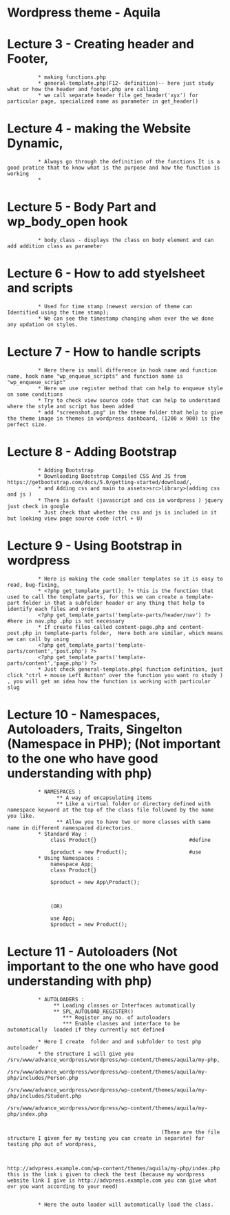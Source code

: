 # Wordpress theme - Aquila



# Lecture 3 - Creating header and Footer, 
              * making functions.php
              * general-template.php(F12- definition)-- here just study what or how the header and footer.php are calling
              * we call separate header file get_header('xyx') for particular page, specialized name as parameter in get_header() 


# Lecture 4 - making the Website Dynamic,
              * Always go through the definition of the functions It is a good pratice that to know what is the purpose and how the function is working
              * 

# Lecture 5 - Body Part and wp_body_open hook
              * body_class - displays the class on body element and can add addition class as parameter
              

# Lecture 6 -  How to add styelsheet and scripts
              * Used for time stamp (newest version of theme can Identified using the time stamp);
              * We can see the timestamp changing when ever the we done any updation on styles.
              
# Lecture 7 - How to handle scripts
              * Here there is small difference in hook name and function name, hook name "wp_enqueue_scripts" and function name is "wp_enqueue_script"
              * Here we use register method that can help to enqueue style on some conditions
              * Try to check view source code that can help to understand where the style and script has been added
              * add "screenshot.png" in the theme folder that help to give the theme image in themes in wordpress dashboard, (1200 x 900) is the perfect size.


# Lecture 8 - Adding Bootstrap 
              * Adding Bootstrap
              * Downloading Bootstrap Compiled CSS And JS from https://getbootstrap.com/docs/5.0/getting-started/download/,
              * and Adding css and main to assets>src>library>(adding css and js )
              * There is default (javascript and css in wordpress ) jquery just check in google 
              * Just check that whether the css and js is included in it but looking view page source code (ctrl + U)


# Lecture 9 - Using Bootstrap in wordpress
              * Here is making the code smaller templates so it is easy to read, bug-fixing,
              * <?php get_template_part(); ?> this is the function that used to call the template parts, for this we can create a template-part folder in that a subfolder header or any thing that help to identify each files and orders
              <?php get_template_parts('template-parts/header/nav') ?> #here in nav.php .php is not necessary
              * If create files called content-page.php and content-post.php in template-parts folder,  Here both are similar, which means we can call by using
              <?php get_template_parts('template-parts/content','post.php') ?>
              <?php get_template_parts('template-parts/content','page.php') ?>
              * Just check general-template.php( function definition, just click "ctrl + mouse Left Button" over the function you want ro study ) , you will get an idea how the function is working with particular slug
              

# Lecture 10 - Namespaces, Autoloaders, Traits, Singelton (Namespace in PHP); (Not important to the one who have good understanding with php)
              * NAMESPACES :
                    ** A way of encapsulating items
                    ** Like a virtual folder or directory defined with namespace keyword at the top of the class file followed by the name you like.
                    ** Allow you to have two or more classes with same name in different namespaced directories.
              * Standard Way :
                  class Product{}                              #define

                  $product = new Product();                    #use
              * Using Namespaces :
                  namespace App;
                  class Product{}

                  $product = new App\Product(); 



                  (OR)

                  use App;
                  $product = new Product();    


# Lecture 11 - Autoloaders (Not important to the one who have good understanding with php)
              * AUTOLOADERS :
                   ** Loading classes or Interfaces automatically
                   ** SPL_AUTOLOAD_REGISTER()
                      *** Register any no. of autoloaders
                      *** Enable classes and interface to be  automatically  loaded if they currently not defined 

              * Here I create  folder and and subfolder to test php autoloader
              * the structure I will give you         /srv/www/advance_wordpress/wordpress/wp-content/themes/aquila/my-php,
                                                      /srv/www/advance_wordpress/wordpress/wp-content/themes/aquila/my-php/includes/Person.php
                                                      /srv/www/advance_wordpress/wordpress/wp-content/themes/aquila/my-php/includes/Student.php
                                                      /srv/www/advance_wordpress/wordpress/wp-content/themes/aquila/my-php/index.php


                                                      (These are the file structure I given for my testing you can create in separate) for testing php out of wordpress,


                                                      http://advpress.example.com/wp-content/themes/aquila/my-php/index.php    this is the link i given to check the test (because my wordpress website link I give is http://advpress.example.com you can give what evr you want according to your need)


              * Here the auto loader will automatically load the class. 
